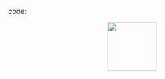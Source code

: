 code:

<div id="header" align="center">
  <img src="[https://media.giphy.com/media/M9gbBd9nbDrOTu1Mqx/giphy.gif](http://www.reddit.com/r/Panda_Gifs/comments/31cdh3/panda_under_attack/)" width="100"/>
</div>
